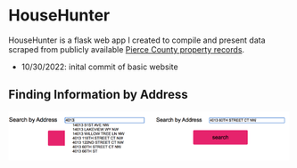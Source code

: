 # HouseHunter

HouseHunter is a flask web app I created to compile and present data scraped from publicly available
[Pierce County property records](https://atip.piercecountywa.gov/app/parcelSearch/search).

- 10/30/2022: inital commit of basic website

## Finding Information by Address
![screenshot of search](/screenshots/livesearch_example.png)

